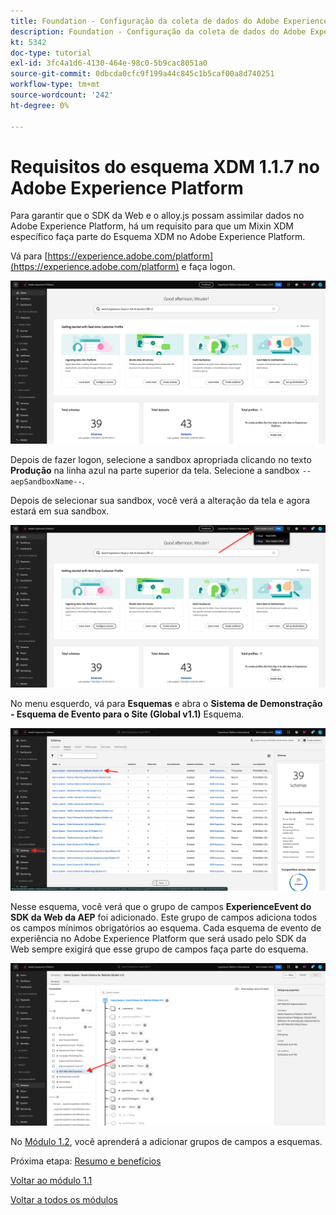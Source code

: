 ```yaml
---
title: Foundation - Configuração da coleta de dados do Adobe Experience Platform e da extensão SDK da Web - Requisitos do esquema XDM no Adobe Experience Platform
description: Foundation - Configuração da coleta de dados do Adobe Experience Platform e da extensão SDK da Web - Requisitos do esquema XDM no Adobe Experience Platform
kt: 5342
doc-type: tutorial
exl-id: 3fc4a1d6-4130-464e-98c0-5b9cac8051a0
source-git-commit: 0dbcda0cfc9f199a44c845c1b5caf00a8d740251
workflow-type: tm+mt
source-wordcount: '242'
ht-degree: 0%

---
```


# Requisitos do esquema XDM 1.1.7 no Adobe Experience Platform

Para garantir que o SDK da Web e o alloy.js possam assimilar dados no Adobe Experience Platform, há um requisito para que um Mixin XDM específico faça parte do Esquema XDM no Adobe Experience Platform.

Vá para [https://experience.adobe.com/platform](https://experience.adobe.com/platform) e faça logon.

![Depurador da AEP](./images/exp1.png)

Depois de fazer logon, selecione a sandbox apropriada clicando no texto **Produção** na linha azul na parte superior da tela. Selecione a sandbox `--aepSandboxName--`.

Depois de selecionar sua sandbox, você verá a alteração da tela e agora estará em sua sandbox.

![Depurador da AEP](./images/exp2.png)

No menu esquerdo, vá para **Esquemas** e abra o **Sistema de Demonstração - Esquema de Evento para o Site (Global v1.1)** Esquema.

![Depurador da AEP](./images/exp3.png)

Nesse esquema, você verá que o grupo de campos **ExperienceEvent do SDK da Web da AEP** foi adicionado. Este grupo de campos adiciona todos os campos mínimos obrigatórios ao esquema. Cada esquema de evento de experiência no Adobe Experience Platform que será usado pelo SDK da Web sempre exigirá que esse grupo de campos faça parte do esquema.

![Depurador da AEP](./images/exp4.png)

No [Módulo 1.2](./../module1.2/data-ingestion.md), você aprenderá a adicionar grupos de campos a esquemas.

Próxima etapa: [Resumo e benefícios](./summary.md)

[Voltar ao módulo 1.1](./data-ingestion-launch-web-sdk.md)

[Voltar a todos os módulos](./../../../overview.md)
